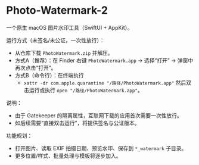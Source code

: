 # Photo-Watermark-2

一个原生 macOS 图片水印工具（SwiftUI + AppKit）。

运行方式（未签名/未公证，一次性放行）：
- 从仓库下载 `PhotoWatermark.zip` 并解压。
- 方式A（推荐）：在 Finder 右键 `PhotoWatermark.app` → 选择“打开” → 弹窗中再次点击“打开”。
- 方式B（命令行）：在终端执行
  - `xattr -dr com.apple.quarantine "/路径/PhotoWatermark.app"`
  然后双击运行或执行 `open "/路径/PhotoWatermark.app"`。

说明：
- 由于 Gatekeeper 的隔离属性，互联网下载的应用首次需要一次性放行。
- 如后续需要“直接双击运行”，将提供签名与公证版本。

功能规划：
- 打开图片、读取 EXIF 拍摄日期、预览水印、保存到 `*_watermark` 子目录。
- 更多位置/样式、批量处理与模板将逐步加入。
